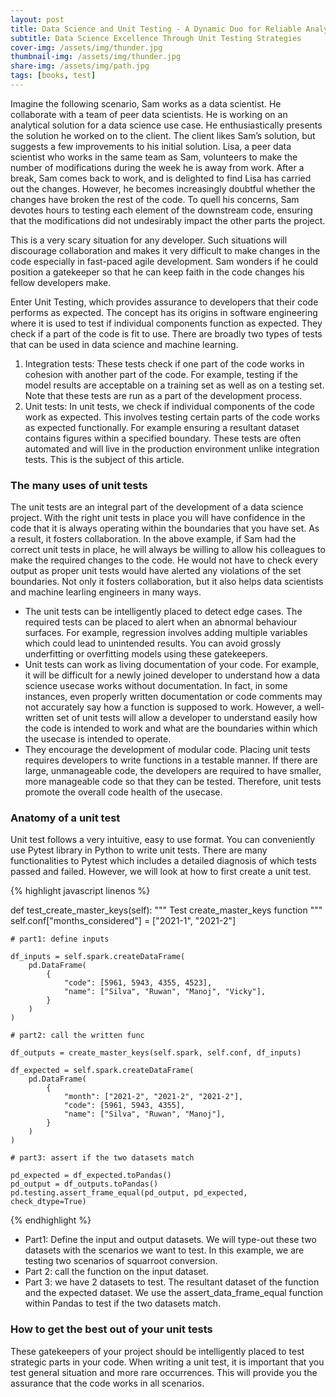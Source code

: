 ```yaml
---
layout: post
title: Data Science and Unit Testing - A Dynamic Duo for Reliable Analytics
subtitle: Data Science Excellence Through Unit Testing Strategies
cover-img: /assets/img/thunder.jpg
thumbnail-img: /assets/img/thunder.jpg
share-img: /assets/img/path.jpg
tags: [books, test]
---
```


Imagine the following scenario, Sam works as a data scientist. He collaborate with a team of peer data scientists. He is working on an analytical solution for a data science use case. He enthusiastically presents the solution he worked on to the client. The client likes Sam’s solution, but suggests a few improvements to his initial solution. Lisa, a peer data scientist who works in the same team as Sam, volunteers to make the number of modifications during the week he is away from work. After a break, Sam comes back to work, and is delighted to find Lisa has carried out the changes. However, he becomes increasingly doubtful whether the changes have broken the rest of the code. To quell his concerns, Sam devotes hours to testing each element of the downstream code, ensuring that the modifications did not undesirably impact the other parts the project. 

This is a very scary situation for any developer. Such situations will discourage collaboration and makes it very difficult to make changes in the code especially in fast-paced agile development. Sam wonders if he could position a gatekeeper so that he can keep faith in the code changes his fellow developers make. 

 Enter Unit Testing, which provides assurance to developers that their code performs as expected. The concept has its origins in software engineering where it is used to test if individual components function as expected. They check if a part of the code is fit to use. There are broadly two types of tests that can be used in data science and machine learning.
 
1.	Integration tests: These tests check if one part of the code works in cohesion with another part of the code. For example, testing if the model results are acceptable on a training set as well as on a testing set. Note that these tests are run as a part of the development process. 
2.	Unit tests: In unit tests, we check if individual components of the code work as expected. This involves testing certain parts of the code works as expected functionally. For example ensuring a resultant dataset contains figures within a specified boundary. These tests are often automated and will live in the production environment unlike integration tests. This is the subject of this article.

### The many uses of unit tests   
   
The unit tests are an integral part of the development of a data science project. With the right unit tests in place you will have confidence in the code that it is always operating within the boundaries that you have set. As a result, it fosters collaboration. In the above example, if Sam had the correct unit tests in place, he will always be willing to allow his colleagues to make the required changes to the code. He would not have to check every output as proper unit tests would have alerted any violations of the set boundaries. Not only it fosters collaboration, but it also helps data scientists and machine learling engineers in many ways. 

* The unit tests can be intelligently placed to detect edge cases. The required tests can be placed to alert when an abnormal behaviour surfaces. For example, regression involves adding multiple variables which could lead to unintended results. You can avoid grossly underfitting or overfitting models using these gatekeepers.
* Unit tests can work as living documentation of your code. For example, it will be difficult for a newly joined developer to understand how a data science usecase works without documentation. In fact, in some instances, even properly written documentation or code comments may not accurately say how a function is supposed to work. However, a well-written set of unit tests will allow a developer to understand easily how the code is intended to work and what are the boundaries within which the usecase is intended to operate.  
* They encourage the development of modular code. Placing unit tests requires developers to write functions in a testable manner. If there are large, unmanageable code, the developers are required to have smaller, more manageable code so that they can be tested. Therefore, unit tests promote the overall code health of the usecase. 

### Anatomy of a unit test

Unit test follows a very intuitive, easy to use format. You can conveniently use Pytest library in Python to write unit tests. There are many functionalities to Pytest which includes a detailed diagnosis of which tests passed and failed. However, we will look at how to first create a unit test.

{% highlight javascript linenos %}

def test_create_master_keys(self):
    """
    Test create_master_keys function
    """
    self.conf["months_considered"] = ["2021-1", "2021-2"]

    # part1: define inputs

    df_inputs = self.spark.createDataFrame( 
        pd.DataFrame(
            {
                "code": [5961, 5943, 4355, 4523],
                "name": ["Silva", "Ruwan", "Manoj", "Vicky"],
            }
        )
    )

    # part2: call the written func

    df_outputs = create_master_keys(self.spark, self.conf, df_inputs)

    df_expected = self.spark.createDataFrame(
        pd.DataFrame(
            {
                "month": ["2021-2", "2021-2", "2021-2"],
                "code": [5961, 5943, 4355],
                "name": ["Silva", "Ruwan", "Manoj"],
            }
        )
    )

    # part3: assert if the two datasets match

    pd_expected = df_expected.toPandas()
    pd_output = df_outputs.toPandas()
    pd.testing.assert_frame_equal(pd_output, pd_expected, check_dtype=True)

{% endhighlight %}

* Part1: Define the input and output datasets. We will type-out these two datasets with the scenarios we want to test. In this example, we are testing two scenarios of squarroot conversion.
* Part 2: call the function on the input dataset.
* Part 3: we have 2 datasets to test. The resultant dataset of the function and the expected dataset. We use the assert_data_frame_equal function within Pandas to test if the two datasets match.
  
### How to get the best out of your unit tests

These gatekeepers of your project should be intelligently placed to test strategic parts in your code. When writing a unit test, it is important that you test general situation and more rare occurrences. This will provide you the assurance that the code works in all scenarios. 


